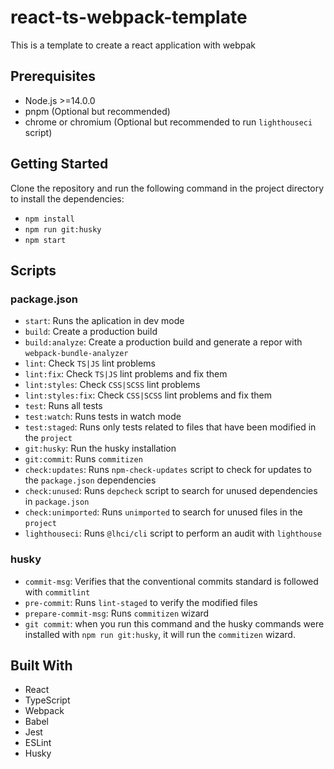 # react-ts-webpack-template

This is a template to create a react application with webpak

## Prerequisites

- Node.js >=14.0.0
- pnpm (Optional but recommended)
- chrome or chromium (Optional but recommended to run `lighthouseci` script)

## Getting Started

Clone the repository and run the following command in the project directory to install the dependencies:

- `npm install`
- `npm run git:husky`
- `npm start`

## Scripts

### package.json

- `start`: Runs the aplication in dev mode
- `build`: Create a production build
- `build:analyze`: Create a production build and generate a repor with `webpack-bundle-analyzer`
- `lint`: Check `TS|JS` lint problems
- `lint:fix`: Check `TS|JS` lint problems and fix them
- `lint:styles`: Check `CSS|SCSS` lint problems
- `lint:styles:fix`: Check `CSS|SCSS` lint problems and fix them
- `test`: Runs all tests
- `test:watch`: Runs tests in watch mode
- `test:staged`: Runs only tests related to files that have been modified in the `project`
- `git:husky`: Run the husky installation
- `git:commit`: Runs `commitizen`
- `check:updates`: Runs `npm-check-updates` script to check for updates to the `package.json` dependencies
- `check:unused`: Runs `depcheck` script to search for unused dependencies in `package.json`
- `check:unimported`: Runs `unimported` to search for unused files in the `project`
- `lighthouseci`: Runs `@lhci/cli` script to perform an audit with `lighthouse`

### husky

- `commit-msg`: Verifies that the conventional commits standard is followed with `commitlint`
- `pre-commit`: Runs `lint-staged` to verify the modified files
- `prepare-commit-msg`: Runs `commitizen` wizard
- `git commit`: when you run this command and the husky commands were installed with `npm run git:husky`, it will run the `commitizen` wizard.

## Built With

- React
- TypeScript
- Webpack
- Babel
- Jest
- ESLint
- Husky
